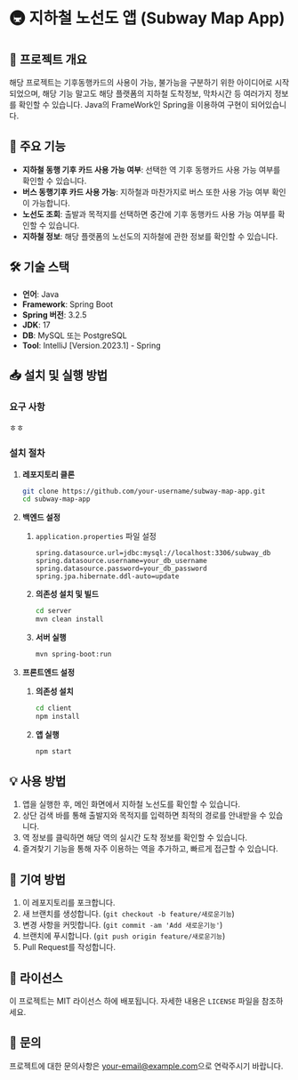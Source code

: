 # 🚇 지하철 노선도 앱 (Subway Map App)

## 📌 프로젝트 개요

해당 프로젝트는 기후동행카드의 사용이 가능, 불가능을 구분하기 위한 아이디어로 시작되었으며, 해당 기능 말고도 해당 플랫폼의 지하철 도착정보, 막차시간 등 여러가지 정보를 확인할 수 있습니다.
Java의 FrameWork인 Spring을 이용하여 구현이 되어있습니다.

## 🌟 주요 기능

- **지하철 동행 기후 카드 사용 가능 여부**: 선택한 역 기후 동행카드 사용 가능 여부를 확인할 수 있습니다.
- **버스 동행기후 카드 사용 가능**: 지하철과 마찬가지로 버스 또한 사용 가능 여부 확인이 가능합니다.
- **노선도 조회**: 출발과 목적지를 선택하면 중간에 기후 동행카드 사용 가능 여부를 확인할 수 있습니다.
- **지하철 정보**: 해당 플랫폼의 노선도의 지하철에 관한 정보를 확인할 수 있습니다.


## 🛠️ 기술 스택

- **언어**: Java
- **Framework**: Spring Boot
- **Spring 버전**: 3.2.5
- **JDK**: 17
- **DB**: MySQL 또는 PostgreSQL
- **Tool**: IntelliJ [Version.2023.1] - Spring

## 📥 설치 및 실행 방법

### 요구 사항

ㅎㅎ

### 설치 절차

1. **레포지토리 클론**
    ```bash
    git clone https://github.com/your-username/subway-map-app.git
    cd subway-map-app
    ```

2. **백엔드 설정**

    1. `application.properties` 파일 설정
        ```properties
        spring.datasource.url=jdbc:mysql://localhost:3306/subway_db
        spring.datasource.username=your_db_username
        spring.datasource.password=your_db_password
        spring.jpa.hibernate.ddl-auto=update
        ```

    2. **의존성 설치 및 빌드**
        ```bash
        cd server
        mvn clean install
        ```

    3. **서버 실행**
        ```bash
        mvn spring-boot:run
        ```

3. **프론트엔드 설정**

    1. **의존성 설치**
        ```bash
        cd client
        npm install
        ```

    2. **앱 실행**
        ```bash
        npm start
        ```

## 💡 사용 방법

1. 앱을 실행한 후, 메인 화면에서 지하철 노선도를 확인할 수 있습니다.
2. 상단 검색 바를 통해 출발지와 목적지를 입력하면 최적의 경로를 안내받을 수 있습니다.
3. 역 정보를 클릭하면 해당 역의 실시간 도착 정보를 확인할 수 있습니다.
4. 즐겨찾기 기능을 통해 자주 이용하는 역을 추가하고, 빠르게 접근할 수 있습니다.

## 🤝 기여 방법

1. 이 레포지토리를 포크합니다.
2. 새 브랜치를 생성합니다. (`git checkout -b feature/새로운기능`)
3. 변경 사항을 커밋합니다. (`git commit -am 'Add 새로운기능'`)
4. 브랜치에 푸시합니다. (`git push origin feature/새로운기능`)
5. Pull Request를 작성합니다.

## 📜 라이선스

이 프로젝트는 MIT 라이선스 하에 배포됩니다. 자세한 내용은 `LICENSE` 파일을 참조하세요.

## 📧 문의

프로젝트에 대한 문의사항은 [your-email@example.com](mailto:your-email@example.com)으로 연락주시기 바랍니다.
